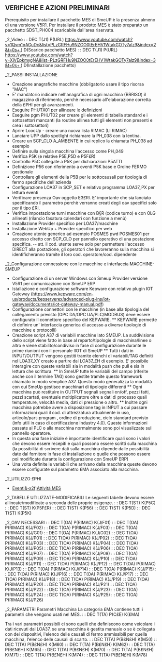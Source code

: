 ## VERIFICHE E AZIONI PRELIMINARI
Prerequisito per installare il pacchetto MES di SmeUP è la presenza almeno di una versione V5R1.
Per installare il prodotto MES è stato preparato un pacchetto SDST_PH004 scaricabile dall'area riservata.

_2_Video
 :  : DEC T(J1) P(URL) [https://www.youtube.com/watch?v=1Qvm1qAGuDc&list=PLzGRFHu9NZOO0tErEHV1WtakGOTy7alz9&index=2&t=0s+
](https://www.youtube.com/watch?v=1Qvm1qAGuDc&list=PLzGRFHu9NZOO0tErEHV1WtakGOTy7alz9&index=2&t=0s+
)
) D(Scarico pacchetto MES)
 :  : DEC T(J1) P(URL) [https://www.youtube.com/watch?v=XjVEpkmygNA&list=PLzGRFHu9NZOO0tErEHV1WtakGOTy7alz9&index=3&t=0s+
](https://www.youtube.com/watch?v=XjVEpkmygNA&list=PLzGRFHu9NZOO0tErEHV1WtakGOTy7alz9&index=3&t=0s+
)
) D(Installazione pacchetto)




_2_PASSI INSTALLAZIONE
- Creazione anagrafiche macchine (obbligatorio usare il tipo risorsa "MAC")
- E' mandatorio indicare nell'anagrafica di ogni macchina (BRRISO) il magazzino di riferimento, perchè necessario all'elaborazione corretta della £PHI per gli avanzamenti.
- Eseguire PHUTX01 per allineare le definizioni
- Eseguire pgm PHUT02 per creare gli elementi di tabella standard e i sottosettori mancanti (la routine allinea tutti gli elementi non presenti e crea i sottosettori)
- Aprire LoocUp - creare una nuova lista RIMAC (LI RIMAC)
- Lanciare UPP dallo spotlight richiamare la PH_038 con la lentina.
- Creare un SCP_CLO A_AMBENTE in cui replico la chiamata PH_038 ad esempio
- Definire sulla singola macchina l'accesso come PH_049
- Verifica P5K (e relative P5E,P5D e P5F£R)
- Controllo P5C collegate a P5K per dichiarazioni P5ATTI
- Definizione P56 con riferimento a eventi P5K base e Ordine FERMO gestionale
- Controllare gli elementi della P5B per le sottocausali per tipologia di fermo specifiche dell'azienda
- Configurazione LOA37 in SCP_SET e relativo programma LOA37_PX per lettura eventi
- Verificare presenza Oav oggetto E3£RI. E' importante che sia lanciato specificando il parametro perchè verranno creati degli oav specifici solo per il tipo £RI.
- Verifica impostazione turni macchine con B§R (codice turno) e con OLG allineati (rilancio fasatura calendari con funzione a menù)
- Installazione  Provider specifico per LOA37/macchine
- Installazione WebUp + Provider specifico per web
- Creazione utente generico ad esempio POSMES pwd POSMES01 per accesso diretto con SCP_CLO  per pannello operativo di una postazione specifica.
-- att. il cod. utente serve solo per permettere l'accesso DIRECT alla postazione, gli operatori che lavoreranno sulla macchina si identificheranno tramite il loro cod. operatore/cod. dipendente

_2_Configurazione connessione con le macchine e interfaccia MACCHINE-SMEUP
* Configurazione di un server Windows con Smeup Provider versione V5R1 per comunicazione con SmeUP ERP
* Istallazione e configurazione software Kepware con relativo plugin IOT Gateway (https://www.kepware.com/en-us/products/kepserverex/advanced-plug-ins/iot-gateway/documents/iot-gateway-manual.pdf)
* Configurazione connettori con le macchine (in base alla tipologia del collegamento previsto (OPC DA/OPC UA/PLC/MODBUS) deve essere configurato il connettore specifico del KEPWARE.
** KEPWARE permette di definire un' interfaccia generica di accesso a diverse tipologie di macchine e protocolli)
* Creazione script A37 di variabili macchine lato SMEUP. La suddivisione dello script viene fatto in base al reparto/tipologie di macchina/linee o altro e viene stabilito/condiviso in fase di configurazione durante le prime riunioni con il personale IIOT di SmeUP
** Tutti i dati in INPUT/OUTPUT vengono gestiti tramite elenchi di variabili/TAG definiti nel LOA37_XY creato a partire dal LOA37_£H di esempio. E' possibile interagire con queste variabili sia in modalità push che pull e sia in lettura che scrittura.
** In SmeUP tutte le variabili del campo (riferite anche con il termine TAG) sono gestite tramite questo framework chiamato in modo semplice A37. Questo modo generalizza la modalità con cui SmeUp gestisce macchinari di tipologie differenti
** Ogni macchina può restituire in OUTPUT segnali segnali on/off, pezzi fatti, pezzi scartati, eventuale moltiplicatore oltre a dati di processo quali temperature, velocità media, dati di pressione o altro.
** Inoltre ogni macchina potrebbe avere a disposizione tag in INPUT a cui passare informazioni quali il cod. di attrezzatura attualmente in uso, articolo/part-program , ordine di produzione, ciclo standard previsto (info utili in caso di certificazione Industry 4.0). Queste informazioni passate al PLC o alla macchina normalmente sono poi visualizzate sul pannello operatore.
* In questa una fase iniziale è importante identificare quali sono i valori che devono essere recepiti e quali possono essere scritti sulla macchina (la possibilità di scrivere dati sulla macchina dipende dalle possibilità date dal fornitore in fase di installazione o quelle che possono essere poi modificate durante la configurazione con SmeUP ERP)
* Una volta definite le variabili che arrivano dalla macchina queste devono essere configurate sul parametro £MA associato alla macchina.

_2_UTILIZZO £PHI
- [Eventi&-x2f;Attività MES](Sorgenti/DOC/TA/B£AMO/PHIMES_S04)



_2_TABELLE UTILIZZATE-MODIFICABILI
Le seguenti tabelle devono essere allineate/modificate a seconda delle proprie esigenze.
 :  : DEC T(ST) K(P5C)
 :  : DEC T(ST) K(P5F£R)
 :  : DEC T(ST) K(P56)
 :  : DEC T(ST) K(P5D)
 :  : DEC T(ST) K(P5K)

_2_OAV NECESSARI
 :  : DEC T(OA) P(RIMAC) K(J/F01)
 :  : DEC T(OA) P(RIMAC) K(J/F02)
 :  : DEC T(OA) P(RIMAC) K(J/F03)
 :  : DEC T(OA) P(RIMAC) K(J/G01)
 :  : DEC T(OA) P(RIMAC) K(J/G02)
 :  : DEC T(OA) P(RIMAC) K(J/P01)
 :  : DEC T(OA) P(RIMAC) K(J/P02)
 :  : DEC T(OA) P(RIMAC) K(J/P03)
 :  : DEC T(OA) P(RIMAC) K(J/P04)
 :  : DEC T(OA) P(RIMAC) K(J/P05)
 :  : DEC T(OA) P(RIMAC) K(J/P06)
 :  : DEC T(OA) P(RIMAC) K(J/P07)
 :  : DEC T(OA) P(RIMAC) K(J/P08)
 :  : DEC T(OA) P(RIMAC) K(J/P09)
 :  : DEC T(OA) P(RIMAC) K(J/P10)
 :  : DEC T(OA) P(RIMAC) K(J/P11)
 :  : DEC T(OA) P(RIMAC) K(J/P12)
 :  : DEC T(OA) P(RIMAC) K(J/P13)
 :  : DEC T(OA) P(RIMAC) K(J/P14)
 :  : DEC T(OA) P(RIMAC) K(J/P15)
 :  : DEC T(OA) P(RIMAC) K(J/P16)
 :  : DEC T(OA) P(RIMAC) K(J/P17)
 :  : DEC T(OA) P(RIMAC) K(J/P18)
 :  : DEC T(OA) P(RIMAC) K(J/P19)
 :  : DEC T(OA) P(RIMAC) K(J/P20)
 :  : DEC T(OA) P(RIMAC) K(J/P21)
 :  : DEC T(OA) P(RIMAC) K(J/P22)
 :  : DEC T(OA) P(RIMAC) K(J/P23)
 :  : DEC T(OA) P(RIMAC) K(J/P24)
 :  : DEC T(OA) P(RIMAC) K(J/P25)
 :  : DEC T(OA) P(RIMAC) K(J/P26)

_2_PARAMETRI
Parametri Macchina
La categoria £MA contiene tutti i parametri che vengono usati nel MES.
 :  : DEC T(TA) P(C£E) K(£MA)

Tra i vari parametri possibili ci sono quelli che definiscono come veicolare i dati ricevuti dal LOA37, se una macchina è gestita manuale o se è collegata con dei dispositivi, l'elenco delle causali di fermo ammissibili per quella macchina, l'elenco delle causali di scarto.
 :  : DEC T(TA) P(B£N£H)  K(M50)
 :  : DEC T(TA) P(B£N£H)  K(M60)
 :  : DEC T(TA) P(B£N£H)  K(M62)
 :  : DEC T(TA) P(B£N£H)  K(M65)
 :  : DEC T(TA) P(B£N£H)  K(M70)
 :  : DEC T(TA) P(B£N£H)  K(M71)
 :  : DEC T(TA) P(B£N£H)  K(M74)
 :  : DEC T(TA) P(B£N£H)  K(M78)

